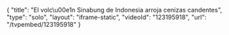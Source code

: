 {
    "title": "El volc\u00e1n Sinabung de Indonesia arroja cenizas candentes",
    "type": "solo",
    "layout": "iframe-static",
    "videoId": "123195918",
    "url": "\/tvpembed\/123195918"
}
